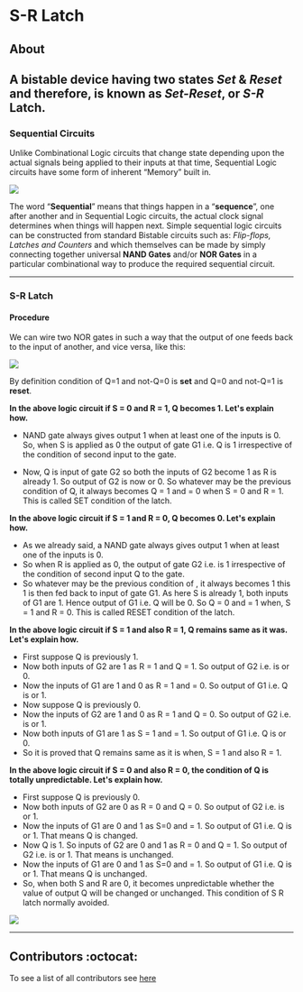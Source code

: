 # S-R Latch

## About

**A bistable device having two states *Set* & *Reset* and therefore, is known as *Set-Reset*, or *S-R* Latch.**                                                                                                                                                                                       
----------------------------------

### Sequential Circuits

Unlike Combinational Logic circuits that change state depending upon the actual signals being applied to their inputs at that time, Sequential Logic circuits have some form of inherent “Memory” built in.

![](http://www.electronics-tutorials.ws/wp-content/uploads/2013/08/seq4.gif)

The word “**Sequential**” means that things happen in a “**sequence**”, one after another and in Sequential Logic circuits, the actual clock signal determines when things will happen next. Simple sequential logic circuits can be constructed from standard Bistable circuits such as: *Flip-flops, Latches and Counters* and which themselves can be made by simply connecting together universal **NAND Gates** and/or **NOR Gates** in a particular combinational way to produce the required sequential circuit.

----------------------------------

### S-R Latch

#### Procedure
We can wire two NOR gates in such a way that the output of one feeds back to the input of another, and vice versa, like this:

![](https://www.electrical4u.com/images/february16/1458318341.gif)

By definition condition of Q=1 and not-Q=0 is **set** and Q=0 and not-Q=1 is **reset**.

**In the above logic circuit if S = 0 and R = 1, Q becomes 1. Let's explain how.**

* NAND gate always gives output 1 when at least one of the inputs is 0.
  So, when S is applied as 0 the output of gate G1 i.e. Q is 1 irrespective of the condition of second input  to the gate.

 
* Now, Q is input of gate G2 so both the inputs of G2 become 1 as R is already 1. So output of G2 is now  or 0.
  So whatever may be the previous condition of Q, it always becomes Q = 1 and  = 0 when S = 0 and R = 1. This is called SET     condition of the latch.


**In the above logic circuit if S = 1 and R = 0, Q becomes 0. Let's explain how.**

* As we already said, a NAND gate always gives output 1 when at least one of the inputs is 0.
* So when R is applied as 0, the output of gate G2 i.e.  is 1 irrespective of the condition of second input Q to the gate.
* So whatever may be the previous condition of , it always becomes 1 this 1 is then fed back to input of gate G1. As here S     is already 1, both inputs of G1 are 1. Hence output of G1 i.e. Q will be 0. So Q = 0 and  = 1 when, S = 1 and R = 0. This     is called RESET condition of the latch.


**In the above logic circuit if S = 1 and also R = 1, Q remains same as it was. Let's explain how.**

* First suppose Q is previously 1.
* Now both inputs of G2 are 1 as R = 1 and Q = 1. So output of G2 i.e.  is  or 0.
* Now the inputs of G1 are 1 and 0 as R = 1 and  = 0. So output of G1 i.e. Q is  or 1.
* Now suppose Q is previously 0.
* Now the inputs of G2 are 1 and 0 as R = 1 and Q = 0. So output of G2 i.e.  is  or 1.
* Now both inputs of G1 are 1 as S = 1 and  = 1. So output of G1 i.e. Q is  or 0.
* So it is proved that Q remains same as it is when, S = 1 and also R = 1.

**In the above logic circuit if S = 0 and also R = 0, the condition of Q is totally unpredictable. Let's explain how.**


* First suppose Q is previously 0.
* Now both inputs of G2 are 0 as R = 0 and Q = 0. So output of G2 i.e.  is  or 1.
* Now the inputs of G1 are 0 and 1 as S=0 and  = 1. So output of G1 i.e. Q is  or 1. That means Q is changed.
* Now Q is 1. So inputs of G2 are 0 and 1 as R = 0 and Q = 1. So output of G2 i.e.  is  or 1. That means  is unchanged.
* Now the inputs of G1 are 0 and 1 as S=0 and  = 1. So output of G1 i.e. Q is  or 1. That means Q is unchanged.
* So, when both S and R are 0, it becomes unpredictable whether the value of output Q will be changed or unchanged. This       condition of S R latch normally avoided.

![](https://www.electrical4u.com/images/february16/1458318549.png)

--------------------------------------

## Contributors :octocat:

To see a list of all contributors see [here](https://github.com/indrarahul2013/Alisa---An-8-bit-Computer/README.md)

